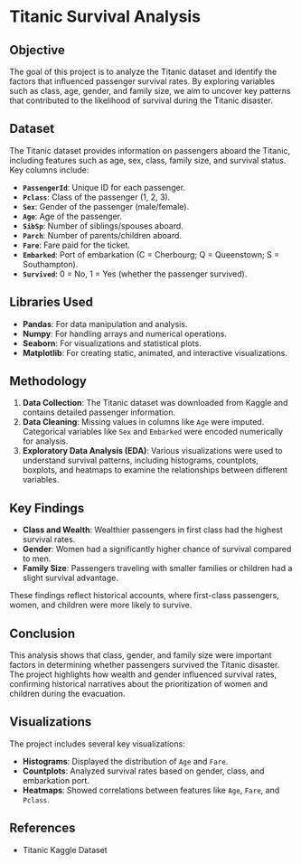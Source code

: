 # Titanic Survival Analysis

## Objective

The goal of this project is to analyze the Titanic dataset and identify the factors that influenced passenger survival rates. By exploring variables such as class, age, gender, and family size, we aim to uncover key patterns that contributed to the likelihood of survival during the Titanic disaster.

## Dataset

The Titanic dataset provides information on passengers aboard the Titanic, including features such as age, sex, class, family size, and survival status. Key columns include:

-   **`PassengerId`**: Unique ID for each passenger.
-   **`Pclass`**: Class of the passenger (1, 2, 3).
-   **`Sex`**: Gender of the passenger (male/female).
-   **`Age`**: Age of the passenger.
-   **`SibSp`**: Number of siblings/spouses aboard.
-   **`Parch`**: Number of parents/children aboard.
-   **`Fare`**: Fare paid for the ticket.
-   **`Embarked`**: Port of embarkation (C = Cherbourg; Q = Queenstown; S = Southampton).
-   **`Survived`**: 0 = No, 1 = Yes (whether the passenger survived).

## Libraries Used

-   **Pandas**: For data manipulation and analysis.
-   **Numpy**: For handling arrays and numerical operations.
-   **Seaborn**: For visualizations and statistical plots.
-   **Matplotlib**: For creating static, animated, and interactive visualizations.

## Methodology

1.  **Data Collection**: The Titanic dataset was downloaded from Kaggle and contains detailed passenger information.
2.  **Data Cleaning**: Missing values in columns like `Age` were imputed. Categorical variables like `Sex` and `Embarked` were encoded numerically for analysis.
3.  **Exploratory Data Analysis (EDA)**: Various visualizations were used to understand survival patterns, including histograms, countplots, boxplots, and heatmaps to examine the relationships between different variables.

## Key Findings

-   **Class and Wealth**: Wealthier passengers in first class had the highest survival rates.
-   **Gender**: Women had a significantly higher chance of survival compared to men.
-   **Family Size**: Passengers traveling with smaller families or children had a slight survival advantage.

These findings reflect historical accounts, where first-class passengers, women, and children were more likely to survive.

## Conclusion

This analysis shows that class, gender, and family size were important factors in determining whether passengers survived the Titanic disaster. The project highlights how wealth and gender influenced survival rates, confirming historical narratives about the prioritization of women and children during the evacuation.

## Visualizations

The project includes several key visualizations:

-   **Histograms**: Displayed the distribution of `Age` and `Fare`.
-   **Countplots**: Analyzed survival rates based on gender, class, and embarkation port.
-   **Heatmaps**: Showed correlations between features like `Age`, `Fare`, and `Pclass`.

## References

-   Titanic Kaggle Dataset
